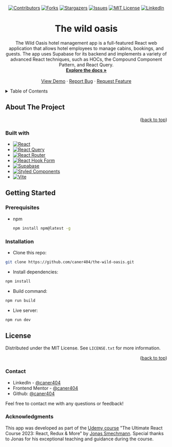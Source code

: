 
<div align='center'>
  
  [![Contributors][contributors-shield]][contributors-url]
  [![Forks][forks-shield]][forks-url]
  [![Stargazers][stars-shield]][stars-url]
  [![Issues][issues-shield]][issues-url]
  [![MIT License][license-shield]][license-url]
  [![LinkedIn][linkedin-shield]][linkedin-url]
  
</div>


<div align="center">
  
<h1 align="center">The wild oasis</h1>

  <p align="center">
     The Wild Oasis hotel management app is a full-featured React web application that allows hotel employees to manage cabins, bookings, and guests. The app uses Supabase for its backend and implements a variety of advanced React techniques, such as HOCs, the Compound Component Pattern, and React Query.
    <br />
    <a href="https://github.com/caner404/the-wild-oasis"><strong>Explore the docs »</strong></a>
    <br />
    <br />
    <a href="https://caner404.github.io/the-wild-oasis/" target='_blank'>View Demo</a>
    ·
    <a href="https://github.com/caner404/the-wild-oasis/issues/new?labels=bug&template=bug-report---.md">Report Bug</a>
    ·
    <a href="https://github.com/caner404/the-wild-oasis/issues/new?labels=enhancement&template=feature-request---.md">Request Feature</a>
  </p>
</div>

<!-- TABLE OF CONTENTS -->
<details>
  <summary>Table of Contents</summary>
  <ol>
    <li>
      <a href="#about-the-project">About The Project</a>
      <ul>
        <li><a href="#built-with">Built With</a></li>
      </ul>
    </li>
    <li>
      <a href="#getting-started">Getting Started</a>
      <ul>
        <li><a href="#prerequisites">Prerequisites</a></li>
        <li><a href="#installation">Installation</a></li>
      </ul>
    </li>
    <li><a href="#license">License</a></li>
    <li><a href="#contact">Contact</a></li>
    <li><a href="#acknowledgments">Acknowledgments</a></li>
  </ol>
</details>

<!-- ABOUT THE PROJECT -->
## About The Project


<p align="right">(<a href="#readme-top">back to top</a>)</p>

### Built with

- [![React](https://img.shields.io/badge/React-20232A?style=for-the-badge&logo=react&logoColor=61DAFB)](https://react.dev/)
- [![React Query](https://img.shields.io/badge/React_Query-CA4245?style=for-the-badge&logo=reactquery&logoColor=white)](https://tanstack.com/query/latest)
- [![React Router](https://img.shields.io/badge/React_Router-CA4245?style=for-the-badge&logo=react-router&logoColor=white)](https://reactrouter.com/en/main)
- [![React Hook Form](https://img.shields.io/badge/React_Hook_Form-%23EC5990?style=for-the-badge&logo=reacthookform&logoColor=white)](https://react-hook-form.com/)
- [![Supabase](https://img.shields.io/badge/Supabase-%233FCF8E?style=for-the-badge&logo=supabase&logoColor=white)](https://supabase.com/)
- [![Styled Components](https://img.shields.io/badge/styledcomponents-%23DB7093?style=for-the-badge&logo=styledcomponents&logoColor=white)](https://styled-components.com/)
- [![Vite](https://img.shields.io/badge/vite-%23646CFF?style=for-the-badge&logo=vite&logoColor=yellow)](https://vitejs.dev/)


<!-- GETTING STARTED -->
## Getting Started

### Prerequisites

* npm
  ```sh
  npm install npm@latest -g
  ```

### Installation

- Clone this repo:

```sh
git clone https://github.com/caner404/the-wild-oasis.git
```

- Install dependencies:

```sh
npm install
```

- Build command:

```sh
npm run build
```

- Live server:

```sh
npm run dev
```

## License

Distributed under the MIT License. See `LICENSE.txt` for more information.

<p align="right">(<a href="#readme-top">back to top</a>)</p>

### Contact

- LinkedIn - [@caner404](https://www.linkedin.com/in/caner-iskenderoglu-6b8a8a304/)
- Frontend Mentor - [@caner404](https://www.frontendmentor.io/profile/caner404)
- Github: [@caner404](https://github.com/caner404)

Feel free to contact me with any questions or feedback!

### Acknowledgments

This app was developed as part of the [Udemy course](https://www.udemy.com/course/the-ultimate-react-course) "The Ultimate React Course 2023: React, Redux & More" by [Jonas Smechmann](https://twitter.com/jonasschmedtman). Special thanks to Jonas for his exceptional teaching and guidance during the course.


<!-- MARKDOWN LINKS & IMAGES -->
<!-- https://www.markdownguide.org/basic-syntax/#reference-style-links -->

[contributors-shield]: https://img.shields.io/github/contributors/caner404/the-wild-oasis.svg?style=for-the-badge
[contributors-url]: https://github.com/caner404/the-wild-oasis/graphs/contributors
[forks-shield]: https://img.shields.io/github/forks/caner404/the-wild-oasis.svg?style=for-the-badge
[forks-url]: https://github.com/caner404/the-wild-oasis/network/members
[stars-shield]: https://img.shields.io/github/stars/caner404/the-wild-oasis.svg?style=for-the-badge
[stars-url]: https://github.com/caner404/the-wild-oasis/stargazers
[issues-shield]: https://img.shields.io/github/issues/caner404/the-wild-oasis.svg?style=for-the-badge
[issues-url]: https://github.com/caner404/the-wild-oasis/issues
[license-shield]: https://img.shields.io/github/license/caner404/the-wild-oasis.svg?label=license&style=for-the-badge
[license-url]: https://github.com/caner404/the-wild-oasis/blob/master/LICENSE.txt
[linkedin-shield]: https://img.shields.io/badge/-LinkedIn-black.svg?style=for-the-badge&logo=linkedin&colorB=555
[linkedin-url]: https://linkedin.com/in/linkedin_username
